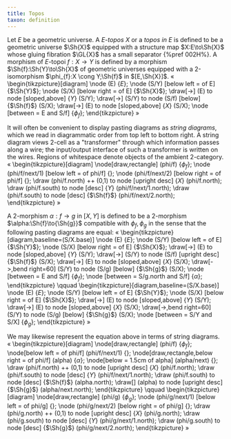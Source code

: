 ```yaml
---
title: Topos
taxon: definition
---
```


Let $E$ be a geometric universe. A $E$-*topos* $X$ or a *topos in
$E$* is defined to be a geometric universe $\Sh{X}$ equipped with a structure
map $X:E\to\Sh{X}$ whose gluing fibration $\GL{X}$ has a
small separator {%pref 002H%}. A morphism of $E$-topoi $f:{X}\to{Y}$ is defined by a
morphism $\Sh{f}:\Sh{Y}\to\Sh{X}$ of geometric universes equipped with
a 2-isomorphism $\phi_{f}:X \cong Y;\Sh{f}$ in $[E,\Sh{X}]$.
«
    \begin{tikzpicture}[diagram]
      \node (E) {$E$};
      \node (S/Y) [below left = of E] {$\Sh{Y}$};
      \node (S/X) [below right = of E] {$\Sh{X}$};
      \draw[->] (E) to node [sloped,above] {$Y$} (S/Y);
      \draw[->] (S/Y) to node (S/f) [below] {$\Sh{f}$} (S/X);
      \draw[->] (E) to node [sloped,above] {$X$} (S/X);
      \node [between = E and S/f] {$\phi_{f}$};
    \end{tikzpicture}
»

It will often be convenient to display pasting diagrams as *string diagrams*,
which we read in diagrammatic order from top left to bottom right. A string
diagram views 2-cell as a "transformer" through which information passes
along a wire; the input/output interface of such a transformer is written on
the wires. Regions of whitespace denote objects of the ambient 2-category.
«
    \begin{tikzpicture}[diagram]
      \node[draw,rectangle] (phi/f) {$\phi_f$};
      \node (phi/f/next/1) [below left = of phi/f] {};
      \node (phi/f/next/2) [below right = of phi/f] {};
      \draw (phi/f.north) ++ (0,1) to node [upright desc] {$X$} (phi/f.north);
      \draw (phi/f.south) to node [desc] {$Y$} (phi/f/next/1.north);
      \draw (phi/f.south) to node [desc] {$\Sh{f}$} (phi/f/next/2.north);
    \end{tikzpicture}
»


A 2-morphism $\alpha:{f}\to{g}$ in $[X,Y]$ is defined to be a
2-morphism $\alpha:\Sh{f}\to{\Sh{g}}$ compatible with $\phi_{f},\phi_{g}$
in the sense that the following pasting diagrams are equal:
«
  \begin{tikzpicture}[diagram,baseline=(S/X.base)]
    \node (E) {$E$};
    \node (S/Y) [below left = of E] {$\Sh{Y}$};
    \node (S/X) [below right = of E] {$\Sh{X}$};
    \draw[->] (E) to node [sloped,above] {$Y$} (S/Y);
    \draw[->] (S/Y) to node (S/f) [upright desc] {$\Sh{f}$} (S/X);
    \draw[->] (E) to node [sloped,above] {$X$} (S/X);
    \draw[->,bend right=60] (S/Y) to node (S/g) [below] {$\Sh{g}$} (S/X);
    \node [between = E and S/f] {$\phi_{f}$};
    \node [between = S/g.north and S/f] {$\alpha$};
  \end{tikzpicture}
  \qquad
  \begin{tikzpicture}[diagram,baseline=(S/X.base)]
    \node (E) {$E$};
    \node (S/Y) [below left = of E] {$\Sh{Y}$};
    \node (S/X) [below right = of E] {$\Sh{X}$};
    \draw[->] (E) to node [sloped,above] {$Y$} (S/Y);
    \draw[->] (E) to node [sloped,above] {$X$} (S/X);
    \draw[->,bend right=60] (S/Y) to node (S/g) [below] {$\Sh{g}$} (S/X);
    \node [between = S/Y and S/X] {$\phi_g$};
  \end{tikzpicture}
»

We may likewise represent the equation above in terms of string diagrams.
«
\begin{tikzpicture}[diagram]
  \node[draw,rectangle] (phi/f) {$\phi_f$};
  \node[below left = of phi/f] (phi/f/next/1) {};
  \node[draw,rectangle,below right = of phi/f] (alpha) {$\alpha$};
  \node[below = 1.5cm of alpha] (alpha/next) {};
  \draw (phi/f.north) ++ (0,1) to node [upright desc] {$X$} (phi/f.north);
  \draw (phi/f.south) to node [desc] {$Y$} (phi/f/next/1.north);
  \draw (phi/f.south) to node [desc] {$\Sh{f}$} (alpha.north);
  \draw[] (alpha) to node [upright desc] {$\Sh{g}$} (alpha/next.north);
\end{tikzpicture}
\qquad
\begin{tikzpicture}[diagram]
  \node[draw,rectangle] (phi/g) {$\phi_g$};
  \node (phi/g/next/1) [below left = of phi/g] {};
  \node (phi/g/next/2) [below right = of phi/g] {};
  \draw (phi/g.north) ++ (0,1) to node [upright desc] {$X$} (phi/g.north);
  \draw (phi/g.south) to node [desc] {$Y$} (phi/g/next/1.north);
  \draw (phi/g.south) to node [desc] {$\Sh{g}$} (phi/g/next/2.north);
\end{tikzpicture}
»
